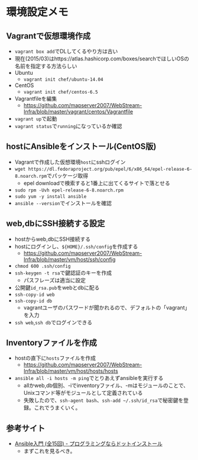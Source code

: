 # 環境設定メモ

## Vagrantで仮想環境作成
* `vagrant box add`でDLしてくるやり方は古い
* 現在(2015/03)はhttps://atlas.hashicorp.com/boxes/searchでほしいOSの名前を指定する方法らしい
* Ubuntu
    * `vagrant init chef/ubuntu-14.04`
* CentOS
    * `vagrant init chef/centos-6.5`
* Vagrantfileを編集
    * https://github.com/mapserver2007/WebStream-Infra/blob/master/vagrant/centos/Vagrantfile
* `vagrant up`で起動
* `vagrant status`で`running`になっているか確認

## hostにAnsibleをインストール(CentOS版)
* Vagrantで作成した仮想環境`host`にsshログイン
* `wget https://dl.fedoraproject.org/pub/epel/6/x86_64/epel-release-6-8.noarch.rpm`でパッケージ取得
    * epel downloadで検索すると1番上に出てくるサイトで落とせる
* `sudo rpm -Uvh epel-release-6-8.noarch.rpm`
* `sudo yum -y install ansible`
* `ansible --version`でインストールを確認

## web,dbにSSH接続する設定
* hostからweb,dbにSSH接続する
* hostにログインし、`${HOME}/.ssh/config`を作成する
    * https://github.com/mapserver2007/WebStream-Infra/blob/master/vm/host/ssh/config
* `chmod 600 .ssh/config`
* `ssh-keygen -t rsa`で鍵認証のキーを作成
    * パスフレーズは適当に設定
* 公開鍵`id_rsa.pub`をwebとdbに配る
* `ssh-copy-id web`
* `ssh-copy-id db`
    * vagrantユーザのパスワードが聞かれるので、デフォルトの「vagrant」を入力
* `ssh web`,`ssh db`でログインできる

## Inventoryファイルを作成
* hostの直下に`hosts`ファイルを作成
    * https://github.com/mapserver2007/WebStream-Infra/blob/master/vm/host/hosts/hosts
* `ansible all -i hosts -m ping`でとりあえずansibleを実行する
    * allかweb,db個別、-iでinventoryファイル、-mはモジュールのことで、Unixコマンド等がモジュールとして定義されている
    * 失敗したので、`ssh-agent bash`、`ssh-add ~/.ssh/id_rsa`で秘密鍵を登録。これでうまくいく。


## 参考サイト
* [Ansible入門 (全15回) - プログラミングならドットインストール](http://dotinstall.com/lessons/basic_ansible)
    * まずこれを見るべき。